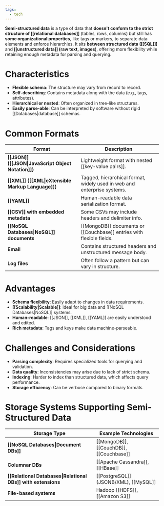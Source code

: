 ```yaml
---
tags:
  - tech
---
```

**Semi-structured data** is a type of data that **doesn't conform to the strict structure of [[relational databases]]** (tables, rows, columns) but still has **some organizational properties**, like tags or markers, to separate data elements and enforce hierarchies.
It sits **between structured data ([[SQL]])** and **[[unstructured data]] (raw text, images)**, offering more flexibility while retaining enough metadata for parsing and querying.

# Characteristics
- **Flexible schema**: The structure may vary from record to record.
- **Self-describing**: Contains metadata along with the data (e.g., tags, attributes).
- **Hierarchical or nested**: Often organized in tree-like structures.
- **Easily parse-able**: Can be interpreted by software without rigid [[Databases|database]] schemas.
# Common Formats
| Format                                              | Description                                                             |
| --------------------------------------------------- | ----------------------------------------------------------------------- |
| **[[JSON]] ([[JSON\|JavaScript Object Notation]])** | Lightweight format with nested [[key-value pairs]].                     |
| **[[XML]] ([[XML\|eXtensible Markup Language]])**   | Tagged, hierarchical format, widely used in web and enterprise systems. |
| **[[YAML]]**                                        | Human-readable data serialization format.                               |
| **[[CSV]] with embedded metadata**                  | Some CSVs may include headers and delimiter info.                       |
| **[[NoSQL Databases\|NoSQL]] documents**            | [[MongoDB]] documents or [[Couchbase]] entries with flexible fields.    |
| **Email**                                           | Contains structured headers and unstructured message body.              |
| **Log files**                                       | Often follow a pattern but can vary in structure.                       |
# Advantages
- **Schema flexibility**: Easily adapt to changes in data requirements.
- **[[Scalability|Scalable]]**: Ideal for big data and [[NoSQL Databases|NoSQL]] systems.
- **Human-readable**: [[JSON]], [[XML]], [[YAML]] are easily understood and edited.
- **Rich metadata**: Tags and keys make data machine-parseable.
# Challenges and Considerations
- **Parsing complexity**: Requires specialized tools for querying and validation.
- **Data quality**: Inconsistencies may arise due to lack of strict schema.
- **Indexing**: Harder to index than structured data, which affects query performance.
- **Storage efficiency**: Can be verbose compared to binary formats.
# Storage Systems Supporting Semi-Structured Data
| Storage Type                                                 | Example Technologies                    |
| ------------------------------------------------------------ | --------------------------------------- |
| **[[NoSQL Databases\|Document DBs]]**                        | [[MongoDB]], [[CouchDB]], [[Couchbase]] |
| **Columnar DBs**                                             | [[Apache Cassandra]], [[HBase]]         |
| **[[Relational Databases\|Relational DBs]] with extensions** | [[PostgreSQL]] (JSONB/XML), [[MySQL]]   |
| **File-based systems**                                       | Hadoop [[HDFS]], [[Amazon S3]]          |
